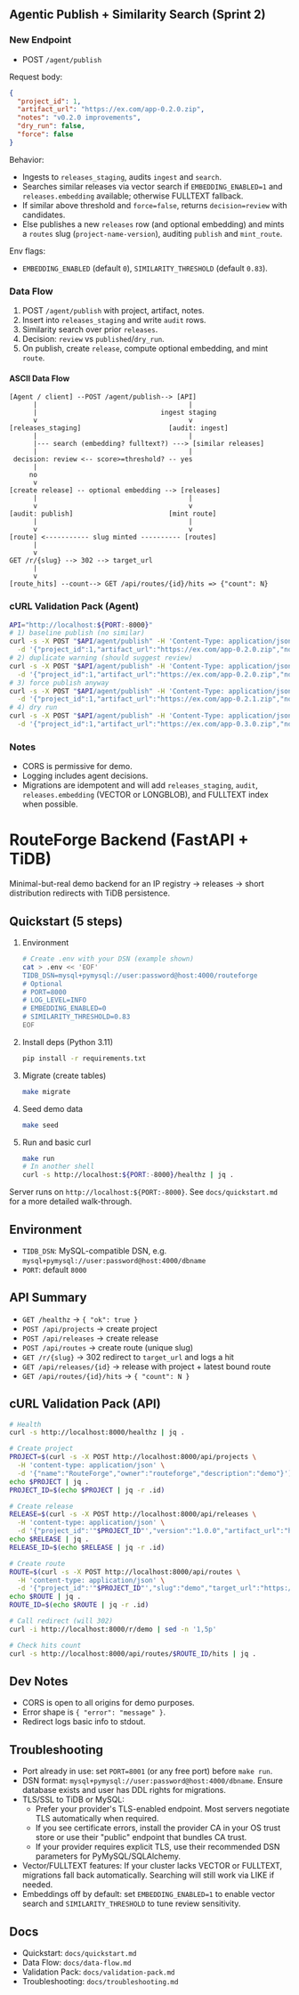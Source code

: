 ## Agentic Publish + Similarity Search (Sprint 2)

### New Endpoint

- POST `/agent/publish`

Request body:

```json
{
  "project_id": 1,
  "artifact_url": "https://ex.com/app-0.2.0.zip",
  "notes": "v0.2.0 improvements",
  "dry_run": false,
  "force": false
}
```

Behavior:
- Ingests to `releases_staging`, audits `ingest` and `search`.
- Searches similar releases via vector search if `EMBEDDING_ENABLED=1` and `releases.embedding` available; otherwise FULLTEXT fallback.
- If similar above threshold and `force=false`, returns `decision=review` with candidates.
- Else publishes a new `releases` row (and optional embedding) and mints a `routes` slug (`project-name-version`), auditing `publish` and `mint_route`.

Env flags:
- `EMBEDDING_ENABLED` (default `0`), `SIMILARITY_THRESHOLD` (default `0.83`).

### Data Flow
1. POST `/agent/publish` with project, artifact, notes.
2. Insert into `releases_staging` and write `audit` rows.
3. Similarity search over prior `releases`.
4. Decision: `review` vs `published`/`dry_run`.
5. On publish, create `release`, compute optional embedding, and mint `route`.

#### ASCII Data Flow
```
[Agent / client] --POST /agent/publish--> [API]
      |                                      |
      |                               ingest staging
      v                                      v
[releases_staging]                      [audit: ingest]
      |                                      |
      |--- search (embedding? fulltext?) ---> [similar releases]
      |                                      |
 decision: review <-- score>=threshold? -- yes
      |
     no
      v
[create release] -- optional embedding --> [releases]
      |                                      |
      v                                      v
[audit: publish]                        [mint route]
      |                                      |
      v                                      v
[route] <----------- slug minted ---------- [routes]
      |
      v
GET /r/{slug} --> 302 --> target_url
      |
      v
[route_hits] --count--> GET /api/routes/{id}/hits => {"count": N}
```

### cURL Validation Pack (Agent)

```bash
API="http://localhost:${PORT:-8000}"
# 1) baseline publish (no similar)
curl -s -X POST "$API/agent/publish" -H 'Content-Type: application/json' \
  -d '{"project_id":1,"artifact_url":"https://ex.com/app-0.2.0.zip","notes":"v0.2.0 improvements"}' | jq
# 2) duplicate warning (should suggest review)
curl -s -X POST "$API/agent/publish" -H 'Content-Type: application/json' \
  -d '{"project_id":1,"artifact_url":"https://ex.com/app-0.2.0.zip","notes":"v0.2.0 improvements"}' | jq
# 3) force publish anyway
curl -s -X POST "$API/agent/publish" -H 'Content-Type: application/json' \
  -d '{"project_id":1,"artifact_url":"https://ex.com/app-0.2.1.zip","notes":"v0.2.1 patch","force":true}' | jq
# 4) dry run
curl -s -X POST "$API/agent/publish" -H 'Content-Type: application/json' \
  -d '{"project_id":1,"artifact_url":"https://ex.com/app-0.3.0.zip","notes":"v0.3.0","dry_run":true}' | jq
```

### Notes
- CORS is permissive for demo.
- Logging includes agent decisions.
- Migrations are idempotent and will add `releases_staging`, `audit`, `releases.embedding` (VECTOR or LONGBLOB), and FULLTEXT index when possible.

# RouteForge Backend (FastAPI + TiDB)

Minimal-but-real demo backend for an IP registry → releases → short distribution redirects with TiDB persistence.

## Quickstart (5 steps)

1. Environment
   ```bash
   # Create .env with your DSN (example shown)
   cat > .env << 'EOF'
   TIDB_DSN=mysql+pymysql://user:password@host:4000/routeforge
   # Optional
   # PORT=8000
   # LOG_LEVEL=INFO
   # EMBEDDING_ENABLED=0
   # SIMILARITY_THRESHOLD=0.83
   EOF
   ```
2. Install deps (Python 3.11)
   ```bash
   pip install -r requirements.txt
   ```
3. Migrate (create tables)
   ```bash
   make migrate
   ```
4. Seed demo data
   ```bash
   make seed
   ```
5. Run and basic curl
   ```bash
   make run
   # In another shell
   curl -s http://localhost:${PORT:-8000}/healthz | jq .
   ```

Server runs on `http://localhost:${PORT:-8000}`. See `docs/quickstart.md` for a more detailed walk-through.

## Environment

- `TIDB_DSN`: MySQL-compatible DSN, e.g. `mysql+pymysql://user:password@host:4000/dbname`
- `PORT`: default `8000`

## API Summary

- `GET /healthz` → `{ "ok": true }`
- `POST /api/projects` → create project
- `POST /api/releases` → create release
- `POST /api/routes` → create route (unique slug)
- `GET /r/{slug}` → 302 redirect to `target_url` and logs a hit
- `GET /api/releases/{id}` → release with project + latest bound route
- `GET /api/routes/{id}/hits` → `{ "count": N }`

## cURL Validation Pack (API)

```bash
# Health
curl -s http://localhost:8000/healthz | jq .

# Create project
PROJECT=$(curl -s -X POST http://localhost:8000/api/projects \
  -H 'content-type: application/json' \
  -d '{"name":"RouteForge","owner":"routeforge","description":"demo"}')
echo $PROJECT | jq .
PROJECT_ID=$(echo $PROJECT | jq -r .id)

# Create release
RELEASE=$(curl -s -X POST http://localhost:8000/api/releases \
  -H 'content-type: application/json' \
  -d '{"project_id":'"$PROJECT_ID"',"version":"1.0.0","artifact_url":"https://example.com/artifacts/1.0.0.tgz","notes":"init"}')
echo $RELEASE | jq .
RELEASE_ID=$(echo $RELEASE | jq -r .id)

# Create route
ROUTE=$(curl -s -X POST http://localhost:8000/api/routes \
  -H 'content-type: application/json' \
  -d '{"project_id":'"$PROJECT_ID"',"slug":"demo","target_url":"https://example.com/downloads/latest","release_id":'"$RELEASE_ID"'}')
echo $ROUTE | jq .
ROUTE_ID=$(echo $ROUTE | jq -r .id)

# Call redirect (will 302)
curl -i http://localhost:8000/r/demo | sed -n '1,5p'

# Check hits count
curl -s http://localhost:8000/api/routes/$ROUTE_ID/hits | jq .
```

## Dev Notes

- CORS is open to all origins for demo purposes.
- Error shape is `{ "error": "message" }`.
- Redirect logs basic info to stdout.

## Troubleshooting

- Port already in use: set `PORT=8001` (or any free port) before `make run`.
- DSN format: `mysql+pymysql://user:password@host:4000/dbname`. Ensure database exists and user has DDL rights for migrations.
- TLS/SSL to TiDB or MySQL:
  - Prefer your provider's TLS-enabled endpoint. Most servers negotiate TLS automatically when required.
  - If you see certificate errors, install the provider CA in your OS trust store or use their "public" endpoint that bundles CA trust.
  - If your provider requires explicit TLS, use their recommended DSN parameters for PyMySQL/SQLAlchemy.
- Vector/FULLTEXT features: If your cluster lacks VECTOR or FULLTEXT, migrations fall back automatically. Searching will still work via LIKE if needed.
- Embeddings off by default: set `EMBEDDING_ENABLED=1` to enable vector search and `SIMILARITY_THRESHOLD` to tune review sensitivity.

## Docs

- Quickstart: `docs/quickstart.md`
- Data Flow: `docs/data-flow.md`
- Validation Pack: `docs/validation-pack.md`
- Troubleshooting: `docs/troubleshooting.md`
